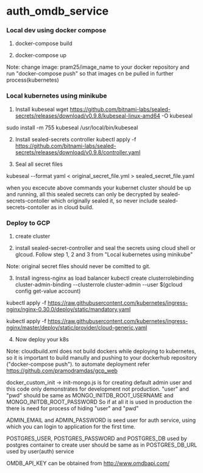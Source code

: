# auth_omdb_service


### Local dev using docker compose

1. docker-compose build

2. docker-compose up

Note: change image: pram25/image_name to your docker repository and run "docker-compose push" so that images cn be pulled in further process(kubernetes)

### Local kubernetes using minikube

1. Install kubeseal
wget https://github.com/bitnami-labs/sealed-secrets/releases/download/v0.9.8/kubeseal-linux-amd64 -O kubeseal

sudo install -m 755 kubeseal /usr/local/bin/kubeseal

2. Install sealed-secrets controller
kubectl apply -f https://github.com/bitnami-labs/sealed-secrets/releases/download/v0.9.8/controller.yaml

3. Seal all secret files

kubeseal --format yaml < original_secret_file.yml > sealed_secret_file.yaml

when you excecute above commands your kubernet cluster should be up and running, all this sealed secrets can only be decrypted by sealed-secrets-contoller which originally sealed it, so never include sealed-secrets-contoller as in cloud build.

### Deploy to GCP

1. create cluster

2. install sealed-secret-controller and seal the secrets using cloud shell or glcoud. Follow step 1, 2 and 3 from "Local kubernetes using minikube"

Note: original secret files should never be comitted to git.

3. Install ingress-nginx as load balancer
  kubectl create clusterrolebinding cluster-admin-binding --clusterrole cluster-admin --user $(gcloud config get-value account)

  kubectl apply -f https://raw.githubusercontent.com/kubernetes/ingress-nginx/nginx-0.30.0/deploy/static/mandatory.yaml

  kubectl apply -f https://raw.githubusercontent.com/kubernetes/ingress-nginx/master/deploy/static/provider/cloud-generic.yaml

4. Now deploy your k8s

Note: cloudbuild.xml does not build dockers while deploying to kubernetes, so it is important to build manully and pushing to your dockerhub repository ("docker-compose push"). to automate deployment refer https://github.com/pramodramdas/gcp_web 

docker_custom_init -> init-mongo.js is for creating default admin user and this code only demonstrates for development not production.
"user" and "pwd" should be same as MONGO_INITDB_ROOT_USERNAME and MONGO_INITDB_ROOT_PASSWORD
So if at all it is used in production the there is need for process of hiding "user" and "pwd"

ADMIN_EMAIL and ADMIN_PASSWORD is seed user for auth service, using which you can login to application for the first time.

POSTGRES_USER, POSTGRES_PASSWORD and POSTGRES_DB used by postgres container to create user should be same as in POSTGRES_DB_URL used by user(auth) service

OMDB_API_KEY can be obtained from http://www.omdbapi.com/